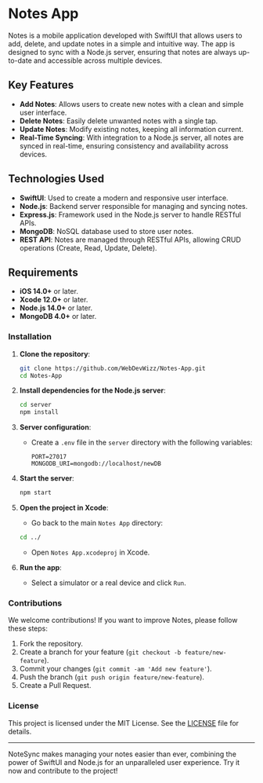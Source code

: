 # Notes App

Notes is a mobile application developed with SwiftUI that allows users to add, delete, and update notes in a simple and intuitive way. The app is designed to sync with a Node.js server, ensuring that notes are always up-to-date and accessible across multiple devices.

## Key Features

- **Add Notes**: Allows users to create new notes with a clean and simple user interface.
- **Delete Notes**: Easily delete unwanted notes with a single tap.
- **Update Notes**: Modify existing notes, keeping all information current.
- **Real-Time Syncing**: With integration to a Node.js server, all notes are synced in real-time, ensuring consistency and availability across devices.

## Technologies Used

- **SwiftUI**: Used to create a modern and responsive user interface.
- **Node.js**: Backend server responsible for managing and syncing notes.
- **Express.js**: Framework used in the Node.js server to handle RESTful APIs.
- **MongoDB**: NoSQL database used to store user notes.
- **REST API**: Notes are managed through RESTful APIs, allowing CRUD operations (Create, Read, Update, Delete).

## Requirements

- **iOS 14.0+** or later.
- **Xcode 12.0+** or later.
- **Node.js 14.0+** or later.
- **MongoDB 4.0+** or later.

### Installation

1. **Clone the repository**:
    ```bash
    git clone https://github.com/WebDevWizz/Notes-App.git
    cd Notes-App
    ```

2. **Install dependencies for the Node.js server**:
    ```bash
    cd server
    npm install
    ```

3. **Server configuration**:
   - Create a `.env` file in the `server` directory with the following variables:
     ```
     PORT=27017
     MONGODB_URI=mongodb://localhost/newDB
     ```

4. **Start the server**:
    ```bash
    npm start
    ```

5. **Open the project in Xcode**:
    - Go back to the main `Notes App` directory:
    ```bash
    cd ../
    ```
    - Open `Notes App.xcodeproj` in Xcode.

6. **Run the app**:
    - Select a simulator or a real device and click `Run`.

### Contributions

We welcome contributions! If you want to improve Notes, please follow these steps:

1. Fork the repository.
2. Create a branch for your feature (`git checkout -b feature/new-feature`).
3. Commit your changes (`git commit -am 'Add new feature'`).
4. Push the branch (`git push origin feature/new-feature`).
5. Create a Pull Request.

### License

This project is licensed under the MIT License. See the [LICENSE](LICENSE) file for details.

---

NoteSync makes managing your notes easier than ever, combining the power of SwiftUI and Node.js for an unparalleled user experience. Try it now and contribute to the project!
